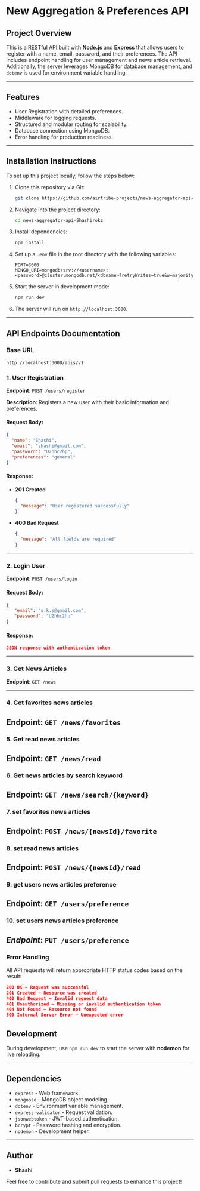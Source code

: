 # New Aggregation & Preferences API

## Project Overview

This is a RESTful API built with **Node.js** and **Express** that allows users to register with a name, email, password, and their preferences. The API includes endpoint handling for user management and news article retrieval. Additionally, the server leverages MongoDB for database management, and `dotenv` is used for environment variable handling.

---

## Features

- User Registration with detailed preferences.
- Middleware for logging requests.
- Structured and modular routing for scalability.
- Database connection using MongoDB.
- Error handling for production readiness.

---

## Installation Instructions

To set up this project locally, follow the steps below:

1. Clone this repository via Git:
   ```bash
   git clone https://github.com/airtribe-projects/news-aggregator-api-Shashirokz.git
   ```
2. Navigate into the project directory:
   ```bash
   cd news-aggregator-api-Shashirokz
   ```
3. Install dependencies:
   ```bash
   npm install
   ```
4. Set up a `.env` file in the root directory with the following variables:
   ```env
   PORT=3000
   MONGO_URI=mongodb+srv://<username>:<password>@cluster.mongodb.net/<dbname>?retryWrites=true&w=majority
   ```
5. Start the server in development mode:
   ```bash
   npm run dev
   ```
6. The server will run on `http://localhost:3000`.

---

## API Endpoints Documentation

### Base URL
`http://localhost:3000/apis/v1`

### **1. User Registration**

**Endpoint**: `POST /users/register`

**Description**: Registers a new user with their basic information and preferences.

#### Request Body:
```json
{
  "name": "Shashi",
  "email": "shashi@gmail.com",
  "password": "U2hhc2hp",
  "preferences": "general"
}
```

#### Response:
- **201 Created**
   ```json
   {
     "message": "User registered successfully"
   }
   ```
- **400 Bad Request**
   ```json
   {
     "message": "All fields are required"
   }
   ```

---
### **2. Login User**

**Endpoint**: `POST /users/login`

#### Request Body:
```json
{
   "email": "s.k.s@gmail.com",
   "password": "U2hhc2hp"
}
```
#### Response:
```json
JSON response with authentication token
```
---
### **3. Get News Articles**
**Endpoint**: `GET /news`

---
### **4. Get favorites news articles**
**Endpoint**: `GET /news/favorites`
---
### **5. Get read news articles**
**Endpoint**: `GET /news/read`
---
### **6. Get news articles by search keyword**
**Endpoint**: `GET /news/search/{keyword}`
---
### **7. set favorites news articles**
**Endpoint**: `POST /news/{newsId}/favorite`
---
### **8. set read news articles**
**Endpoint**: `POST /news/{newsId}/read`
---
### **9. get users news articles preference**
**Endpoint**: `GET /users/preference`
---
### **10. set users news articles preference**
*Endpoint*: `PUT /users/preference`
---

### **Error Handling**
All API requests will return appropriate HTTP status codes based on the result:
```json
200 OK – Request was successful
201 Created – Resource was created
400 Bad Request – Invalid request data
401 Unauthorized – Missing or invalid authentication token
404 Not Found – Resource not found
500 Internal Server Error – Unexpected error
```
## Development

During development, use `npm run dev` to start the server with **nodemon** for live reloading.

---

## Dependencies

- `express` - Web framework.
- `mongoose` - MongoDB object modeling.
- `dotenv` - Environment variable management.
- `express-validator` - Request validation.
- `jsonwebtoken` - JWT-based authentication.
- `bcrypt` - Password hashing and encryption.
- `nodemon` - Development helper.

---

## Author

- **Shashi**

Feel free to contribute and submit pull requests to enhance this project!
